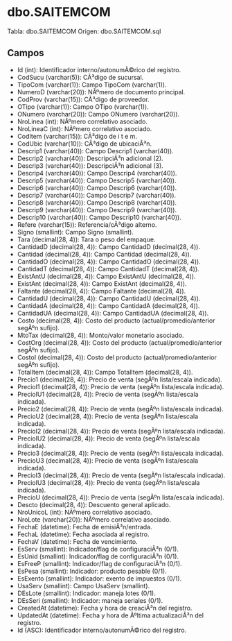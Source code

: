 ﻿# dbo.SAITEMCOM

Tabla: dbo.SAITEMCOM
Origen: dbo.SAITEMCOM.sql

## Campos

- Id (int): Identificador interno/autonumÃ©rico del registro.
- CodSucu (varchar(5)): CÃ³digo de sucursal.
- TipoCom (varchar(1)): Campo TipoCom (varchar(1)).
- NumeroD (varchar(20)): NÃºmero de documento principal.
- CodProv (varchar(15)): CÃ³digo de proveedor.
- OTipo (varchar(1)): Campo OTipo (varchar(1)).
- ONumero (varchar(20)): Campo ONumero (varchar(20)).
- NroLinea (int): NÃºmero correlativo asociado.
- NroLineaC (int): NÃºmero correlativo asociado.
- CodItem (varchar(15)): CÃ³digo de i t e m.
- CodUbic (varchar(10)): CÃ³digo de ubicaciÃ³n.
- Descrip1 (varchar(40)): Campo Descrip1 (varchar(40)).
- Descrip2 (varchar(40)): DescripciÃ³n adicional (2).
- Descrip3 (varchar(40)): DescripciÃ³n adicional (3).
- Descrip4 (varchar(40)): Campo Descrip4 (varchar(40)).
- Descrip5 (varchar(40)): Campo Descrip5 (varchar(40)).
- Descrip6 (varchar(40)): Campo Descrip6 (varchar(40)).
- Descrip7 (varchar(40)): Campo Descrip7 (varchar(40)).
- Descrip8 (varchar(40)): Campo Descrip8 (varchar(40)).
- Descrip9 (varchar(40)): Campo Descrip9 (varchar(40)).
- Descrip10 (varchar(40)): Campo Descrip10 (varchar(40)).
- Refere (varchar(15)): Referencia/cÃ³digo alterno.
- Signo (smallint): Campo Signo (smallint).
- Tara (decimal(28, 4)): Tara o peso del empaque.
- CantidadD (decimal(28, 4)): Campo CantidadD (decimal(28, 4)).
- Cantidad (decimal(28, 4)): Campo Cantidad (decimal(28, 4)).
- CantidadO (decimal(28, 4)): Campo CantidadO (decimal(28, 4)).
- CantidadT (decimal(28, 4)): Campo CantidadT (decimal(28, 4)).
- ExistAntU (decimal(28, 4)): Campo ExistAntU (decimal(28, 4)).
- ExistAnt (decimal(28, 4)): Campo ExistAnt (decimal(28, 4)).
- Faltante (decimal(28, 4)): Campo Faltante (decimal(28, 4)).
- CantidadU (decimal(28, 4)): Campo CantidadU (decimal(28, 4)).
- CantidadA (decimal(28, 4)): Campo CantidadA (decimal(28, 4)).
- CantidadUA (decimal(28, 4)): Campo CantidadUA (decimal(28, 4)).
- Costo (decimal(28, 4)): Costo del producto (actual/promedio/anterior segÃºn sufijo).
- MtoTax (decimal(28, 4)): Monto/valor monetario asociado.
- CostOrg (decimal(28, 4)): Costo del producto (actual/promedio/anterior segÃºn sufijo).
- CostoI (decimal(28, 4)): Costo del producto (actual/promedio/anterior segÃºn sufijo).
- TotalItem (decimal(28, 4)): Campo TotalItem (decimal(28, 4)).
- Precio1 (decimal(28, 4)): Precio de venta (segÃºn lista/escala indicada).
- PrecioI1 (decimal(28, 4)): Precio de venta (segÃºn lista/escala indicada).
- PrecioIU1 (decimal(28, 4)): Precio de venta (segÃºn lista/escala indicada).
- Precio2 (decimal(28, 4)): Precio de venta (segÃºn lista/escala indicada).
- PrecioU2 (decimal(28, 4)): Precio de venta (segÃºn lista/escala indicada).
- PrecioI2 (decimal(28, 4)): Precio de venta (segÃºn lista/escala indicada).
- PrecioIU2 (decimal(28, 4)): Precio de venta (segÃºn lista/escala indicada).
- Precio3 (decimal(28, 4)): Precio de venta (segÃºn lista/escala indicada).
- PrecioU3 (decimal(28, 4)): Precio de venta (segÃºn lista/escala indicada).
- PrecioI3 (decimal(28, 4)): Precio de venta (segÃºn lista/escala indicada).
- PrecioIU3 (decimal(28, 4)): Precio de venta (segÃºn lista/escala indicada).
- PrecioU (decimal(28, 4)): Precio de venta (segÃºn lista/escala indicada).
- Descto (decimal(28, 4)): Descuento general aplicado.
- NroUnicoL (int): NÃºmero correlativo asociado.
- NroLote (varchar(20)): NÃºmero correlativo asociado.
- FechaE (datetime): Fecha de emisiÃ³n/entrada.
- FechaL (datetime): Fecha asociada al registro.
- FechaV (datetime): Fecha de vencimiento.
- EsServ (smallint): Indicador/flag de configuraciÃ³n (0/1).
- EsUnid (smallint): Indicador/flag de configuraciÃ³n (0/1).
- EsFreeP (smallint): Indicador/flag de configuraciÃ³n (0/1).
- EsPesa (smallint): Indicador: producto pesable (0/1).
- EsExento (smallint): Indicador: exento de impuestos (0/1).
- UsaServ (smallint): Campo UsaServ (smallint).
- DEsLote (smallint): Indicador: maneja lotes (0/1).
- DEsSeri (smallint): Indicador: maneja seriales (0/1).
- CreatedAt (datetime): Fecha y hora de creaciÃ³n del registro.
- UpdatedAt (datetime): Fecha y hora de Ãºltima actualizaciÃ³n del registro.
- Id (ASC): Identificador interno/autonumÃ©rico del registro.

